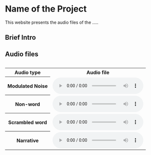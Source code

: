 # Name of the Project

This website presents the audio files of the .....

## Brief Intro


## Audio files
<div style="overflow-x: auto;" class="figure">
    <table class="audioTable">
        <tr>
<!--             <th rowspan="2">Audio</th> -->
            <th colspan="2">Audio type</th>
            <th colspan="2">Audio file</th>
<!--             <th rowspan="2">Audio</th> -->
        <tr>
            <th colspan="2">Modulated Noise</th>
            <td><audio controls="controls"><source src=""></audio></td>
        </tr>
        <tr>
            <th colspan="2">Non-word</th>
            <td><audio controls="controls"><source src="PH_M01.wav"></audio></td>
        </tr>
        <tr>
            <th colspan="2">Scrambled word</th>
            <td><audio controls="controls"><source src=""></audio></td>
        </tr>
        <tr>
            <th colspan="2">Narrative</th>
            <td><audio controls="controls"><source src=""></audio></td>
        </tr>
    </table>
</div>

